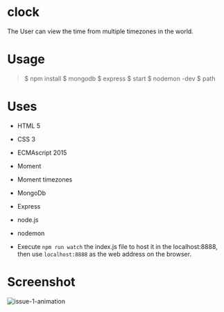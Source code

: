 # clock

The User can view the time from multiple timezones in the world.

# Usage

> $ npm install
> $ mongodb
> $ express
> $ start
> $ nodemon -dev
> $ path


# Uses

* HTML 5
* CSS 3
* ECMAscript 2015
* Moment
* Moment timezones
* MongoDb
* Express
* node.js
* nodemon

* Execute `npm run watch` the index.js file to host it in the localhost:8888, then use `localhost:8888` as the web address on the browser.


# Screenshot

![issue-1-animation](https://user-images.githubusercontent.com/13569476/31965194-662e42ee-b8bb-11e7-8660-9654e8e4ab95.gif)
